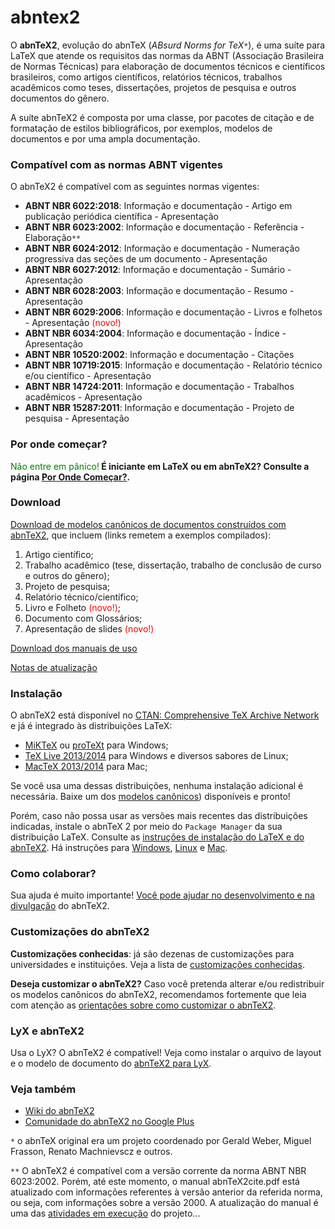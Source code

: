 # abntex2

O **abnTeX2**, evolução do abnTeX (_ABsurd Norms for TeX_`*`), é uma suíte para LaTeX que atende os requisitos das normas da ABNT (Associação Brasileira de Normas Técnicas) para elaboração de documentos técnicos e científicos brasileiros, como artigos científicos, relatórios técnicos, trabalhos acadêmicos como teses, dissertações, projetos de pesquisa e outros documentos do gênero.

A suíte abnTeX2 é composta por uma classe, por pacotes de citação e de formatação de estilos bibliográficos, por exemplos, modelos de documentos e por uma ampla documentação.

### Compatível com as normas ABNT vigentes ###

O abnTeX2 é compatível com as seguintes normas vigentes:

  * **ABNT NBR 6022:2018**: Informação e documentação - Artigo em publicação periódica científica - Apresentação
  * **ABNT NBR 6023:2002**:  Informação e documentação -  Referência - Elaboração`**`
  * **ABNT NBR 6024:2012**: Informação e documentação - Numeração  progressiva das seções de um documento - Apresentação
  * **ABNT NBR 6027:2012**: Informação e documentação - Sumário - Apresentação
  * **ABNT NBR 6028:2003**: Informação e documentação - Resumo - Apresentação
  * **ABNT NBR 6029:2006**: Informação e documentação - Livros e folhetos - Apresentação <font color='red'>(novo!)</font>
  * **ABNT NBR 6034:2004**: Informação e documentação - Índice - Apresentação
  * **ABNT NBR 10520:2002**: Informação e documentação - Citações
  * **ABNT NBR 10719:2015**: Informação e documentação - Relatório técnico e/ou científico - Apresentação
  * **ABNT NBR 14724:2011**: Informação e documentação - Trabalhos acadêmicos - Apresentação
  * **ABNT NBR 15287:2011**: Informação e documentação - Projeto de pesquisa - Apresentação

### Por onde começar? ###

<font color='green'>Não entre em pânico!**</font> É iniciante em LaTeX ou em abnTeX2? Consulte a página [Por Onde Começar?](https://github.com/abntex/abntex2/wiki/PorOndeComecar).**

### Download ###

[Download de modelos canônicos de documentos construídos com abnTeX2](https://www.ctan.org/pkg/abntex2), que incluem (links remetem a exemplos compilados):
  1. Artigo científico;
  1. Trabalho acadêmico (tese, dissertação, trabalho de conclusão de curso e outros do gênero);
  1. Projeto de pesquisa;
  1. Relatório técnico/científico;
  1. Livro e Folheto <font color='red'>(novo!)</font>;
  1. Documento com Glossários;
  1. Apresentação de slides <font color='red'>(novo!)</font>

[Download dos manuais de uso](https://www.ctan.org/pkg/abntex2)

[Notas de atualização](https://raw.githubusercontent.com/abntex/abntex2/master/doc/latex/abntex2/README)

### Instalação ###

O abnTeX2 está disponível no [CTAN: Comprehensive TeX Archive Network](https://www.ctan.org/pkg/abntex2) e já é integrado às distribuições LaTeX:

  * [MiKTeX](http://www.miktex.org/) ou [proTeXt](http://www.tug.org/protext/) para Windows;
  * [TeX Live 2013/2014](http://www.tug.org/texlive/) para Windows e diversos sabores de Linux;
  * [MacTeX 2013/2014](http://tug.org/mactex/) para Mac;

Se você usa uma dessas distribuições, nenhuma instalação adicional é necessária. Baixe um dos [modelos canônicos](https://www.ctan.org/pkg/abntex2)) disponíveis e pronto!

Porém, caso não possa usar as versões mais recentes das distribuições indicadas, instale o abnTeX 2 por meio do `Package Manager` da sua distribuição LaTeX. Consulte as [instruções de instalação do LaTeX e do abnTeX2](https://github.com/abntex/abntex2/wiki/Instalacao). Há instruções para [Windows](https://github.com/abntex/abntex2/wiki/InstalacaoWindows), [Linux](https://github.com/abntex/abntex2/wiki/InstalacaoLinux) e [Mac](https://github.com/abntex/abntex2/wiki/InstalacaoMac).

### Como colaborar? ###

Sua ajuda é muito importante! [Você pode ajudar no desenvolvimento e na divulgação](https://github.com/abntex/abntex2/wiki/Como-Contribuir) do abnTeX2.

### Customizações do abnTeX2 ###

**Customizações conhecidas**: já são dezenas de customizações para universidades e instituições. Veja a lista de [customizações conhecidas](https://github.com/abntex/abntex2/wiki/CustomizacoesConhecidas).

**Deseja customizar o abnTeX2?** Caso você pretenda alterar e/ou redistribuir os modelos canônicos do abnTeX2, recomendamos fortemente que leia com atenção as [orientações sobre como customizar o abnTeX2](https://github.com/abntex/abntex2/wiki/ComoCustomizar).

### LyX e abnTeX2 ###

Usa o LyX? O abnTeX2 é compatível! Veja como instalar o arquivo de layout e o modelo de documento do [abnTeX2 para LyX](https://github.com/abntex/abntex2/wiki/LyX).

### Veja também ###

  * [Wiki do abnTeX2](https://github.com/abntex/abntex2/wiki)
  * [Comunidade do abnTeX2 no Google Plus](https://plus.google.com/u/0/communities/105202176004387477100)



`*` o abnTeX original era um projeto coordenado por Gerald Weber, Miguel Frasson, Renato Machnievscz e outros.

`**` O abnTeX2 é compatível com a versão corrente da norma ABNT NBR 6023:2002. Porém, até este momento, o manual abnTeX2cite.pdf está atualizado com informações referentes à versão anterior da referida norma, ou seja, com informações sobre a versão 2000. A atualização do manual é uma das [atividades em execução](https://github.com/abntex/abntex2/issues) do projeto...
